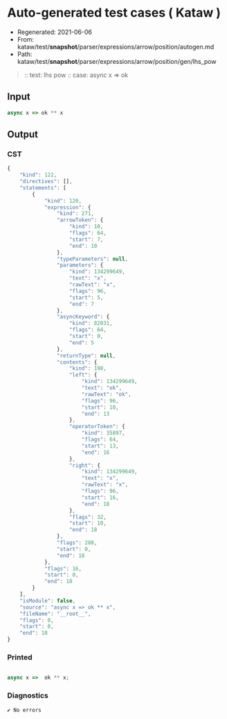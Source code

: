 # Auto-generated test cases ( Kataw )
- Regenerated: 2021-06-06
- From: kataw/test/__snapshot__/parser/expressions/arrow/position/autogen.md
- Path: kataw/test/__snapshot__/parser/expressions/arrow/position/gen/lhs_pow
> :: test: lhs pow
> :: case: async x => ok
## Input

`````js
async x => ok ** x
`````
## Output

### CST

```javascript
{
    "kind": 122,
    "directives": [],
    "statements": [
        {
            "kind": 120,
            "expression": {
                "kind": 271,
                "arrowToken": {
                    "kind": 10,
                    "flags": 64,
                    "start": 7,
                    "end": 10
                },
                "typeParameters": null,
                "parameters": {
                    "kind": 134299649,
                    "text": "x",
                    "rawText": "x",
                    "flags": 96,
                    "start": 5,
                    "end": 7
                },
                "asyncKeyword": {
                    "kind": 82031,
                    "flags": 64,
                    "start": 0,
                    "end": 5
                },
                "returnType": null,
                "contents": {
                    "kind": 198,
                    "left": {
                        "kind": 134299649,
                        "text": "ok",
                        "rawText": "ok",
                        "flags": 96,
                        "start": 10,
                        "end": 13
                    },
                    "operatorToken": {
                        "kind": 35897,
                        "flags": 64,
                        "start": 13,
                        "end": 16
                    },
                    "right": {
                        "kind": 134299649,
                        "text": "x",
                        "rawText": "x",
                        "flags": 96,
                        "start": 16,
                        "end": 18
                    },
                    "flags": 32,
                    "start": 10,
                    "end": 18
                },
                "flags": 288,
                "start": 0,
                "end": 18
            },
            "flags": 16,
            "start": 0,
            "end": 18
        }
    ],
    "isModule": false,
    "source": "async x => ok ** x",
    "fileName": "__root__",
    "flags": 0,
    "start": 0,
    "end": 18
}
```

### Printed

```javascript

async x =>  ok ** x;
```

### Diagnostics

```javascript
✔ No errors
```

